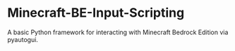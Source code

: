# Minecraft-BE-Input-Scripting
A basic Python framework for interacting with Minecraft Bedrock Edition via pyautogui.
